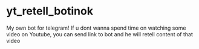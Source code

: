 # yt_retell_botinok
My own bot for telegram! If u dont wanna spend time on watching some video on Youtube, you can send link to bot  and he will retell content of that video
